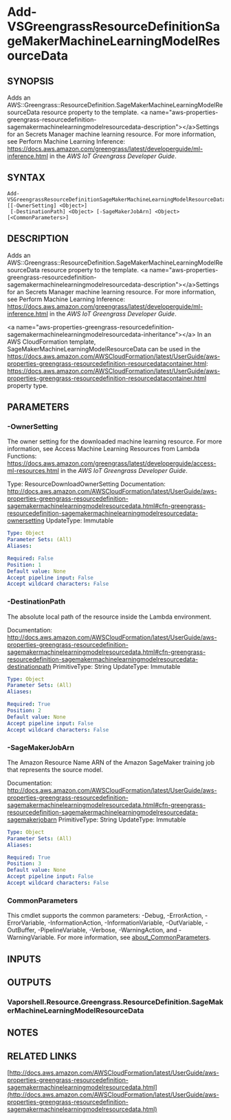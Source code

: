 # Add-VSGreengrassResourceDefinitionSageMakerMachineLearningModelResourceData

## SYNOPSIS
Adds an AWS::Greengrass::ResourceDefinition.SageMakerMachineLearningModelResourceData resource property to the template.
\<a name="aws-properties-greengrass-resourcedefinition-sagemakermachinelearningmodelresourcedata-description"\>\</a\>Settings for an Secrets Manager machine learning resource.
For more information, see Perform Machine Learning Inference: https://docs.aws.amazon.com/greengrass/latest/developerguide/ml-inference.html in the *AWS IoT Greengrass Developer Guide*.

## SYNTAX

```
Add-VSGreengrassResourceDefinitionSageMakerMachineLearningModelResourceData [[-OwnerSetting] <Object>]
 [-DestinationPath] <Object> [-SageMakerJobArn] <Object> [<CommonParameters>]
```

## DESCRIPTION
Adds an AWS::Greengrass::ResourceDefinition.SageMakerMachineLearningModelResourceData resource property to the template.
\<a name="aws-properties-greengrass-resourcedefinition-sagemakermachinelearningmodelresourcedata-description"\>\</a\>Settings for an Secrets Manager machine learning resource.
For more information, see Perform Machine Learning Inference: https://docs.aws.amazon.com/greengrass/latest/developerguide/ml-inference.html in the *AWS IoT Greengrass Developer Guide*.

\<a name="aws-properties-greengrass-resourcedefinition-sagemakermachinelearningmodelresourcedata-inheritance"\>\</a\> In an AWS CloudFormation template, SageMakerMachineLearningModelResourceData can be used in the https://docs.aws.amazon.com/AWSCloudFormation/latest/UserGuide/aws-properties-greengrass-resourcedefinition-resourcedatacontainer.html: https://docs.aws.amazon.com/AWSCloudFormation/latest/UserGuide/aws-properties-greengrass-resourcedefinition-resourcedatacontainer.html property type.

## PARAMETERS

### -OwnerSetting
The owner setting for the downloaded machine learning resource.
For more information, see Access Machine Learning Resources from Lambda Functions: https://docs.aws.amazon.com/greengrass/latest/developerguide/access-ml-resources.html in the *AWS IoT Greengrass Developer Guide*.

Type: ResourceDownloadOwnerSetting
Documentation: http://docs.aws.amazon.com/AWSCloudFormation/latest/UserGuide/aws-properties-greengrass-resourcedefinition-sagemakermachinelearningmodelresourcedata.html#cfn-greengrass-resourcedefinition-sagemakermachinelearningmodelresourcedata-ownersetting
UpdateType: Immutable

```yaml
Type: Object
Parameter Sets: (All)
Aliases:

Required: False
Position: 1
Default value: None
Accept pipeline input: False
Accept wildcard characters: False
```

### -DestinationPath
The absolute local path of the resource inside the Lambda environment.

Documentation: http://docs.aws.amazon.com/AWSCloudFormation/latest/UserGuide/aws-properties-greengrass-resourcedefinition-sagemakermachinelearningmodelresourcedata.html#cfn-greengrass-resourcedefinition-sagemakermachinelearningmodelresourcedata-destinationpath
PrimitiveType: String
UpdateType: Immutable

```yaml
Type: Object
Parameter Sets: (All)
Aliases:

Required: True
Position: 2
Default value: None
Accept pipeline input: False
Accept wildcard characters: False
```

### -SageMakerJobArn
The Amazon Resource Name ARN of the Amazon SageMaker training job that represents the source model.

Documentation: http://docs.aws.amazon.com/AWSCloudFormation/latest/UserGuide/aws-properties-greengrass-resourcedefinition-sagemakermachinelearningmodelresourcedata.html#cfn-greengrass-resourcedefinition-sagemakermachinelearningmodelresourcedata-sagemakerjobarn
PrimitiveType: String
UpdateType: Immutable

```yaml
Type: Object
Parameter Sets: (All)
Aliases:

Required: True
Position: 3
Default value: None
Accept pipeline input: False
Accept wildcard characters: False
```

### CommonParameters
This cmdlet supports the common parameters: -Debug, -ErrorAction, -ErrorVariable, -InformationAction, -InformationVariable, -OutVariable, -OutBuffer, -PipelineVariable, -Verbose, -WarningAction, and -WarningVariable. For more information, see [about_CommonParameters](http://go.microsoft.com/fwlink/?LinkID=113216).

## INPUTS

## OUTPUTS

### Vaporshell.Resource.Greengrass.ResourceDefinition.SageMakerMachineLearningModelResourceData
## NOTES

## RELATED LINKS

[http://docs.aws.amazon.com/AWSCloudFormation/latest/UserGuide/aws-properties-greengrass-resourcedefinition-sagemakermachinelearningmodelresourcedata.html](http://docs.aws.amazon.com/AWSCloudFormation/latest/UserGuide/aws-properties-greengrass-resourcedefinition-sagemakermachinelearningmodelresourcedata.html)

